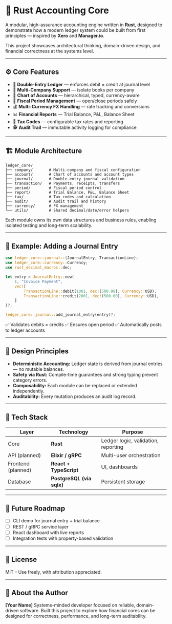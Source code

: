 # 🧮 Rust Accounting Core

A modular, high-assurance accounting engine written in **Rust**, designed to demonstrate how a modern ledger system could be built from first principles — inspired by **Xero** and **Manager.io**.

This project showcases architectural thinking, domain-driven design, and financial correctness at the systems level.

---

## ⚙️ Core Features

* 🧾 **Double-Entry Ledger** — enforces debit = credit at journal level
* 💼 **Multi-Company Support** — isolate books per company
* 🧱 **Chart of Accounts** — hierarchical, typed, currency-aware
* 📅 **Fiscal Period Management** — open/close periods safely
* 💰 **Multi-Currency FX Handling** — rate tracking and conversions
* 📊 **Financial Reports** — Trial Balance, P&L, Balance Sheet
* 🧮 **Tax Codes** — configurable tax rates and reporting
* 🕵️ **Audit Trail** — immutable activity logging for compliance

---

## 🏗️ Module Architecture

```
ledger_core/
├── company/       # Multi-company and fiscal configuration
├── account/       # Chart of accounts and account types
├── journal/       # Double-entry journal validation
├── transaction/   # Payments, receipts, transfers
├── period/        # Fiscal period control
├── report/        # Trial Balance, P&L, Balance Sheet
├── tax/           # Tax codes and calculation
├── audit/         # Audit trail and history
├── currency/      # FX management
└── utils/         # Shared decimal/date/error helpers
```

Each module owns its own data structures and business rules, enabling isolated testing and long-term scalability.

---

## 🧩 Example: Adding a Journal Entry

```rust
use ledger_core::journal::{JournalEntry, TransactionLine};
use ledger_core::currency::Currency;
use rust_decimal_macros::dec;

let entry = JournalEntry::new(
    1, "Invoice Payment",
    vec![
        TransactionLine::debit(1001, dec!(500.00), Currency::USD),
        TransactionLine::credit(2001, dec!(500.00), Currency::USD),
    ]
)?;

ledger_core::journal::add_journal_entry(entry)?;
```

✅ Validates debits = credits
✅ Ensures open period
✅ Automatically posts to ledger accounts

---

## 🧠 Design Principles

* **Deterministic Accounting:** Ledger state is derived from journal entries — no mutable balances.
* **Safety via Rust:** Compile-time guarantees and strong typing prevent category errors.
* **Composability:** Each module can be replaced or extended independently.
* **Auditability:** Every mutation produces an audit log record.

---

## 🧭 Tech Stack

| Layer              | Technology                | Purpose                             |
| ------------------ | ------------------------- | ----------------------------------- |
| Core               | **Rust**                  | Ledger logic, validation, reporting |
| API (planned)      | **Elixir / gRPC**         | Multi-user orchestration            |
| Frontend (planned) | **React + TypeScript**    | UI, dashboards                      |
| Database           | **PostgreSQL (via sqlx)** | Persistent storage                  |

---

## 🚀 Future Roadmap

* [ ] CLI demo for journal entry + trial balance
* [ ] REST / gRPC service layer
* [ ] React dashboard with live reports
* [ ] Integration tests with property-based validation

---

## 📄 License

MIT – Use freely, with attribution appreciated.

---

## 🙋 About the Author

**[Your Name]**
Systems-minded developer focused on reliable, domain-driven software.
Built this project to explore how financial cores can be designed for correctness, performance, and long-term auditability.
